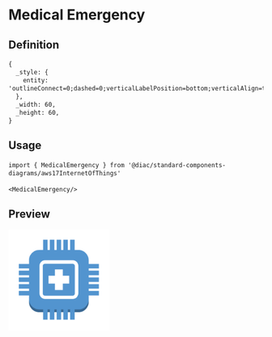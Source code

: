 # Medical Emergency

## Definition

```
{
  _style: { 
    entity: 'outlineConnect=0;dashed=0;verticalLabelPosition=bottom;verticalAlign=top;align=center;html=1;shape=mxgraph.aws3.medical_emergency;fillColor=#5294CF;gradientColor=none;',
  },
  _width: 60,
  _height: 60,
}
```

## Usage

```
import { MedicalEmergency } from '@diac/standard-components-diagrams/aws17InternetOfThings'

<MedicalEmergency/>
```

## Preview

<img src="./medical-emergency.png" width="200"/>
